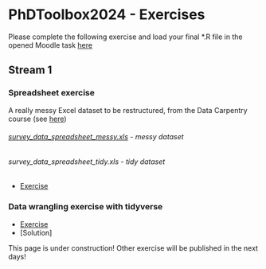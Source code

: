# PhDToolbox2024 - Exercises
Please complete the following exercise and load your final *.R file in the opened Moodle task [here](https://elearning.unito.it/dottorato/mod/assign/view.php?id=3855)

## Stream 1


### Spreadsheet exercise
A really messy Excel dataset to be restructured, from the Data Carpentry course (see [here](https://datacarpentry.org/spreadsheet-ecology-lesson/))

###### [survey_data_spreadsheet_messy.xls](https://raw.githubusercontent.com/mchialva/PhDToolbox2024/main/Datasets/spreadsheet/survey_data_spreadsheet_messy.xls) -  messy dataset

###### survey_data_spreadsheet_tidy.xls -  tidy dataset


- [Exercise](https://github.com/mchialva/PhDToolbox2024/tree/main/Datasets%2Fspreadsheet)


### Data wrangling exercise with tidyverse
- [Exercise](https://github.com/mchialva/PhDToolbox2024/tree/main/docs/Exercises/Tree-of-life)
- [Solution]

This page is under construction! Other exercise will be published in the next days!
